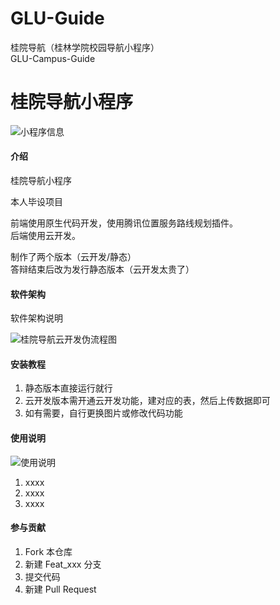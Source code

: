# GLU-Guide
桂院导航（桂林学院校园导航小程序）  
GLU-Campus-Guide
# 桂院导航小程序  
  
![小程序信息](README/miniprogramming.jpg)

#### 介绍
  
桂院导航小程序  

本人毕设项目  

前端使用原生代码开发，使用腾讯位置服务路线规划插件。  
后端使用云开发。

制作了两个版本（云开发/静态）  
答辩结束后改为发行静态版本（云开发太贵了）

#### 软件架构
软件架构说明

![桂院导航云开发伪流程图](README/liuchengtu.png)

#### 安装教程

1.  静态版本直接运行就行
2.  云开发版本需开通云开发功能，建对应的表，然后上传数据即可
3.  如有需要，自行更换图片或修改代码功能

#### 使用说明

![使用说明](README/instruction.png)
1.  xxxx
2.  xxxx
3.  xxxx

#### 参与贡献

1.  Fork 本仓库
2.  新建 Feat_xxx 分支
3.  提交代码
4.  新建 Pull Request
